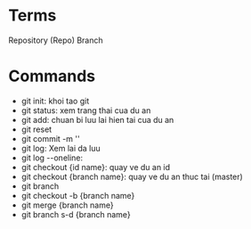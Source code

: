 # Terms

Repository (Repo)
Branch

# Commands

- git init: khoi tao git
- git status: xem trang thai cua du an
- git add: chuan bi luu lai hien tai cua du an
- git reset
- git commit -m ''
- git log: Xem lai da luu
- git log --oneline:
- git checkout {id name}: quay ve du an id
- git checkout {branch name}: quay ve du an thuc tai (master)
- git branch
- git checkout -b {branch name}
- git merge {branch name}
- git branch s-d {branch name}
